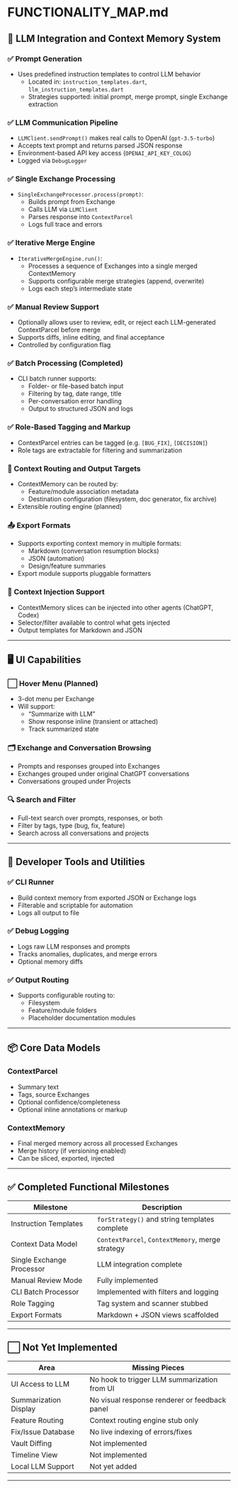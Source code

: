 # FUNCTIONALITY_MAP.md

## 🧠 LLM Integration and Context Memory System

### ✅ Prompt Generation
- Uses predefined instruction templates to control LLM behavior
  - Located in: `instruction_templates.dart`, `llm_instruction_templates.dart`
  - Strategies supported: initial prompt, merge prompt, single Exchange extraction

### ✅ LLM Communication Pipeline
- `LLMClient.sendPrompt()` makes real calls to OpenAI (`gpt-3.5-turbo`)
- Accepts text prompt and returns parsed JSON response
- Environment-based API key access (`OPENAI_API_KEY_COLOG`)
- Logged via `DebugLogger`

### ✅ Single Exchange Processing
- `SingleExchangeProcessor.process(prompt)`:
  - Builds prompt from Exchange
  - Calls LLM via `LLMClient`
  - Parses response into `ContextParcel`
  - Logs full trace and errors

### ✅ Iterative Merge Engine
- `IterativeMergeEngine.run()`:
  - Processes a sequence of Exchanges into a single merged ContextMemory
  - Supports configurable merge strategies (append, overwrite)
  - Logs each step’s intermediate state

### ✅ Manual Review Support
- Optionally allows user to review, edit, or reject each LLM-generated ContextParcel before merge
- Supports diffs, inline editing, and final acceptance
- Controlled by configuration flag

### ✅ Batch Processing (Completed)
- CLI batch runner supports:
  - Folder- or file-based batch input
  - Filtering by tag, date range, title
  - Per-conversation error handling
  - Output to structured JSON and logs

### ✅ Role-Based Tagging and Markup
- ContextParcel entries can be tagged (e.g. `[BUG_FIX]`, `[DECISION]`)
- Role tags are extractable for filtering and summarization

### 🔄 Context Routing and Output Targets
- ContextMemory can be routed by:
  - Feature/module association metadata
  - Destination configuration (filesystem, doc generator, fix archive)
- Extensible routing engine (planned)

### 📤 Export Formats
- Supports exporting context memory in multiple formats:
  - Markdown (conversation resumption blocks)
  - JSON (automation)
  - Design/feature summaries
- Export module supports pluggable formatters

### 🧩 Context Injection Support
- ContextMemory slices can be injected into other agents (ChatGPT, Codex)
- Selector/filter available to control what gets injected
- Output templates for Markdown and JSON

---

## 🖥️ UI Capabilities

### ⬜ Hover Menu (Planned)
- 3-dot menu per Exchange
- Will support:
  - “Summarize with LLM”
  - Show response inline (transient or attached)
  - Track summarized state

### 🗂️ Exchange and Conversation Browsing
- Prompts and responses grouped into Exchanges
- Exchanges grouped under original ChatGPT conversations
- Conversations grouped under Projects

### 🔍 Search and Filter
- Full-text search over prompts, responses, or both
- Filter by tags, type (bug, fix, feature)
- Search across all conversations and projects

---

## 🔧 Developer Tools and Utilities

### ✅ CLI Runner
- Build context memory from exported JSON or Exchange logs
- Filterable and scriptable for automation
- Logs all output to file

### ✅ Debug Logging
- Logs raw LLM responses and prompts
- Tracks anomalies, duplicates, and merge errors
- Optional memory diffs

### ✅ Output Routing
- Supports configurable routing to:
  - Filesystem
  - Feature/module folders
  - Placeholder documentation modules

---

## 📦 Core Data Models

### ContextParcel
- Summary text
- Tags, source Exchanges
- Optional confidence/completeness
- Optional inline annotations or markup

### ContextMemory
- Final merged memory across all processed Exchanges
- Merge history (if versioning enabled)
- Can be sliced, exported, injected

---

## ✅ Completed Functional Milestones

| Milestone | Description |
|----------|-------------|
| Instruction Templates | `forStrategy()` and string templates complete |
| Context Data Model | `ContextParcel`, `ContextMemory`, merge strategy |
| Single Exchange Processor | LLM integration complete |
| Manual Review Mode | Fully implemented |
| CLI Batch Processor | Implemented with filters and logging |
| Role Tagging | Tag system and scanner stubbed |
| Export Formats | Markdown + JSON views scaffolded |

---

## ⬜ Not Yet Implemented

| Area | Missing Pieces |
|------|----------------|
| UI Access to LLM | No hook to trigger LLM summarization from UI |
| Summarization Display | No visual response renderer or feedback panel |
| Feature Routing | Context routing engine stub only |
| Fix/Issue Database | No live indexing of errors/fixes |
| Vault Diffing | Not implemented |
| Timeline View | Not implemented |
| Local LLM Support | Not yet added |

---
```
